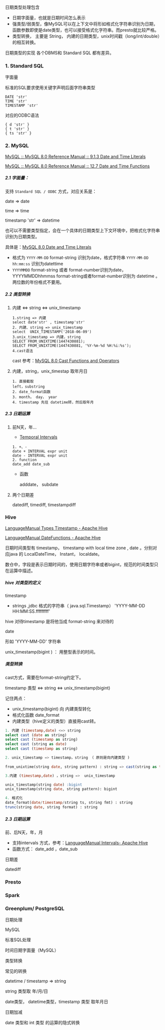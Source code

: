 日期类型处理包含

- 日期字面量，也就是日期时间怎么表示
- 强类型/弱类型，像MySQL可以在上下文中将形如格式化字符串识别为日期，函数参数即使是date类型，也可以接受格式化字符串。而presto就比较严格。
- 类型转换， 主要是 String， 内建的日期类型，unix时间戳（long/int/double）的相互转换。

日期类型的实现 各个DBMS和 Standard SQL 都有差异。

### 1. Standard SQL

字面量

标准的SQL要求使用关键字声明后面字符串类型

```mysql
DATE 'str'
TIME 'str'
TIMESTAMP 'str'
```

对应的ODBC语法

```mysql
{ d 'str' }
{ t 'str' }
{ ts 'str' }
```



### 2. MySQL 

[MySQL :: MySQL 8.0 Reference Manual :: 9.1.3 Date and Time Literals](https://dev.mysql.com/doc/refman/8.0/en/date-and-time-literals.html)

[MySQL :: MySQL 8.0 Reference Manual :: 12.7 Date and Time Functions](https://dev.mysql.com/doc/refman/8.0/en/date-and-time-functions.html#function_timestampdiff)

##### 2.1 字面量：

支持 `Standard SQL / ODBC` 方式，对应关系是：

date => date

time => time

timestamp 'str' => datetime



也可以不需要类型指定，会在一个具体的日期类型上下文环境中，把格式化字符串识别为日期类型。

具体是：[MySQL 8.0 Date and Time Literals](https://dev.mysql.com/doc/refman/8.0/en/date-and-time-literals.html#date-and-time-string-numeric-literals)

- 格式为 `YYYY-MM-DD` format-string  识别为date，格式字符串 `YYYY-MM-DD hh:mm:ss`  识别为datettime
- `YYYYMMDD`  format-string 或者 format-number识别为date， YYYYMMDDhhmmss format-string或者format-number识别为 datetime 。 两位数的年份格式不要用。



##### 2.2 类型转换

1. 内建 <=> string <=> unix_timestamp

	```mysql
	1.string => 内建  
	select date'str' , timestamp'str' 
	2. 内建、string => unix_timestamp 
	select  UNIX_TIMESTAMP('2018-06-09') 
	3.unix_timestamp => 内建，string
	SELECT FROM_UNIXTIME(1447430881);
	SELECT FROM_UNIXTIME(1447430881, '%Y-%m-%d %H:%i:%s');
	4.cast语法
	```

	cast 参考：[MySQL 8.0  Cast Functions and Operators](https://dev.mysql.com/doc/refman/8.0/en/cast-functions.html#function_cast)

2. 内建，string，unix_timestap 取年月日

	```
	1. 直接截取
	left，substring
	2. date_format函数
	3. month， day， year
	4. timestamp 先往 datetime转，然后取年月
	```

##### 2.3 日期运算

1. 前N天，年...

	- [Temporal Intervals](https://dev.mysql.com/doc/refman/8.0/en/expressions.html#temporal-intervals)

	```
	1. +、-
	date + INTERVAL expr unit
	date - INTERVAL expr unit
	2. function
	date_add date_sub
	```

	- 函数

		adddate， subdate

2. 两个日期差

	datediff, timediff, timestampdiff



### Hive

[LanguageManual Types Timestamp - Apache Hive ](https://cwiki.apache.org/confluence/display/Hive/LanguageManual+Types#LanguageManualTypes-TimestampstimestampTimestamps)

[LanguageManual DateFunctions - Apache Hive ](https://cwiki.apache.org/confluence/display/Hive/LanguageManual+UDF#LanguageManualUDF-DateFunctions)



日期时间类型有 timestamp， timestamp with local time zone , date 。分别对应java 的 LocalDateTime， Instant， localdate。 

数仓中，字段是表示日期时间的，使用日期字符串或者bigint，规范的时间类型只在运算中描述。



##### hive 对类型的定义

timestamp 

- strings ,jdbc 格式的字符串（ java.sql.Timestamp） 'YYYY-MM-DD HH:MM:SS.fffffffff'

hive 对待timestamp 是将他当成 format-string 来对待的

date

形如 'YYYY-MM-DD' 字符串

unix_timestamp(bigint ) ： 用整型表示的时间。



##### 类型转换

cast方式，需要在format-string约定下。

timestamp 类型 <=> string <=> unix_timestamp(bigint)

记住两点：
- unix_timestamp(bigint) 向 内建类型转化
- 格式化函数 date_format
- 内建类型（hive定义的类型）直接用cast转。

```sql
1. 内建 (timestamp,date) <=> string
select cast (date as string)
select cast (timestamp as string)
select cast (string as date)
select cast (timestamp as string)

2. unix_timestamp => timestamp，string （ 原则是向内建类型 )
	
from_unixtime(string date, string pattern) : string => cast(string as timestamp) 

3.内建 (timestamp,date) ，string =>  unix_timestamp 

unix_timestamp(string date) :bigint
unix_timestamp(string date, string pattern): bigint

4. 格式化
date_format(date/timestamp/string ts, string fmt) : string
trunc(string date, string format) : string

```



##### 2.3 日期运算

前、后N天，年，月

- 支持intervals 方式，参考：[LanguageManual Intervals- Apache Hive](https://cwiki.apache.org/confluence/display/Hive/LanguageManual+Types#LanguageManualTypes-Intervals)
- 函数方式： date_add ，date_sub

日期差

datediff





### Presto

### Spark

### Greenplum/ PostgreSQL



日期处理

MySQL



标准SQL处理



时间日期字面量（MySQL）



类型转换

常见的转换

datetime / timestamp => string



string 类型取 年/月/日

date类型， datetime类型，timestamp 类型 取年月日



日期加减

date 类型和 int 类型 的运算的隐式转换
